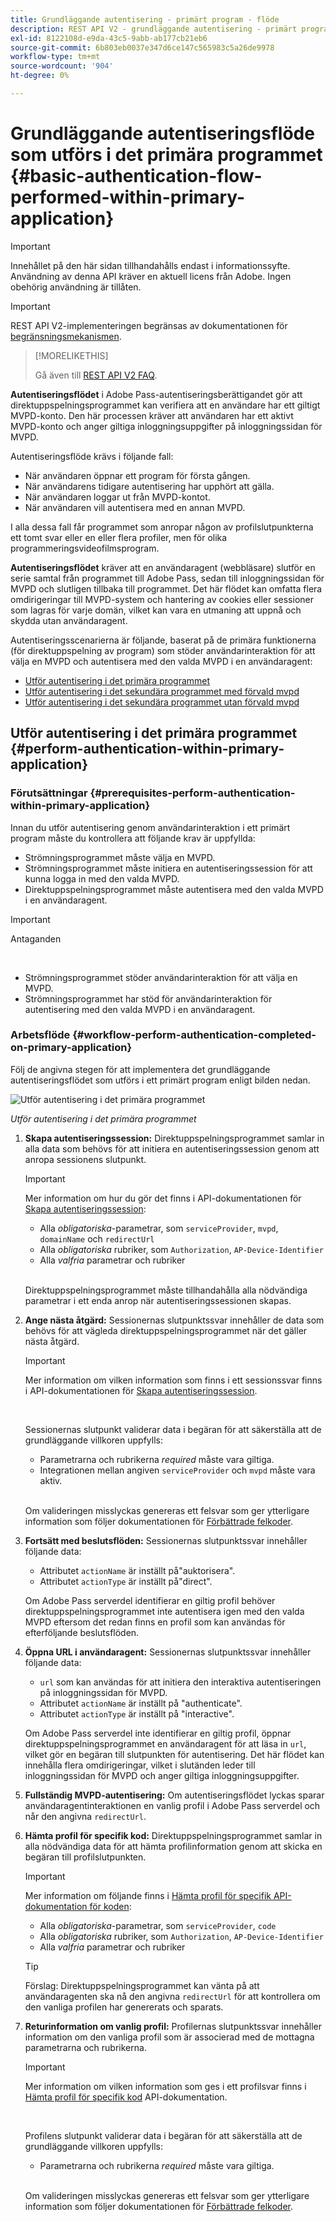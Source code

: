 ```yaml
---
title: Grundläggande autentisering - primärt program - flöde
description: REST API V2 - grundläggande autentisering - primärt program - flöde
exl-id: 8122108d-e9da-43c5-9abb-ab177cb21eb6
source-git-commit: 6b803eb0037e347d6ce147c565983c5a26de9978
workflow-type: tm+mt
source-wordcount: '904'
ht-degree: 0%

---
```


# Grundläggande autentiseringsflöde som utförs i det primära programmet {#basic-authentication-flow-performed-within-primary-application}

>[!IMPORTANT]
>
> Innehållet på den här sidan tillhandahålls endast i informationssyfte. Användning av denna API kräver en aktuell licens från Adobe. Ingen obehörig användning är tillåten.

>[!IMPORTANT]
>
> REST API V2-implementeringen begränsas av dokumentationen för [begränsningsmekanismen](/help/authentication/integration-guide-programmers/throttling-mechanism.md).

>[!MORELIKETHIS]
>
> Gå även till [REST API V2 FAQ](/help/authentication/integration-guide-programmers/rest-apis/rest-api-v2/rest-api-v2-faqs.md#authentication-phase-faqs-general).

**Autentiseringsflödet** i Adobe Pass-autentiseringsberättigandet gör att direktuppspelningsprogrammet kan verifiera att en användare har ett giltigt MVPD-konto. Den här processen kräver att användaren har ett aktivt MVPD-konto och anger giltiga inloggningsuppgifter på inloggningssidan för MVPD.

Autentiseringsflöde krävs i följande fall:

* När användaren öppnar ett program för första gången.
* När användarens tidigare autentisering har upphört att gälla.
* När användaren loggar ut från MVPD-kontot.
* När användaren vill autentisera med en annan MVPD.

I alla dessa fall får programmet som anropar någon av profilslutpunkterna ett tomt svar eller en eller flera profiler, men för olika programmeringsvideofilmsprogram.

**Autentiseringsflödet** kräver att en användaragent (webbläsare) slutför en serie samtal från programmet till Adobe Pass, sedan till inloggningssidan för MVPD och slutligen tillbaka till programmet. Det här flödet kan omfatta flera omdirigeringar till MVPD-system och hantering av cookies eller sessioner som lagras för varje domän, vilket kan vara en utmaning att uppnå och skydda utan användaragent.

Autentiseringsscenarierna är följande, baserat på de primära funktionerna (för direktuppspelning av program) som stöder användarinteraktion för att välja en MVPD och autentisera med den valda MVPD i en användaragent:

* [Utför autentisering i det primära programmet](./rest-api-v2-basic-authentication-primary-application-flow.md)
* [Utför autentisering i det sekundära programmet med förvald mvpd](rest-api-v2-basic-authentication-secondary-application-flow.md)
* [Utför autentisering i det sekundära programmet utan förvald mvpd](rest-api-v2-basic-authentication-secondary-application-flow.md)

## Utför autentisering i det primära programmet {#perform-authentication-within-primary-application}

### Förutsättningar {#prerequisites-perform-authentication-within-primary-application}

Innan du utför autentisering genom användarinteraktion i ett primärt program måste du kontrollera att följande krav är uppfyllda:

* Strömningsprogrammet måste välja en MVPD.
* Strömningsprogrammet måste initiera en autentiseringssession för att kunna logga in med den valda MVPD.
* Direktuppspelningsprogrammet måste autentisera med den valda MVPD i en användaragent.

>[!IMPORTANT]
>
> Antaganden
>
> <br/>
> 
> * Strömningsprogrammet stöder användarinteraktion för att välja en MVPD.
> * Strömningsprogrammet har stöd för användarinteraktion för autentisering med den valda MVPD i en användaragent.

### Arbetsflöde {#workflow-perform-authentication-completed-on-primary-application}

Följ de angivna stegen för att implementera det grundläggande autentiseringsflödet som utförs i ett primärt program enligt bilden nedan.

![Utför autentisering i det primära programmet](../../../../../assets/rest-api-v2/flows/basic-access-flows/rest-api-v2-perform-authentication-within-primary-application.png)

*Utför autentisering i det primära programmet*

1. **Skapa autentiseringssession:** Direktuppspelningsprogrammet samlar in alla data som behövs för att initiera en autentiseringssession genom att anropa sessionens slutpunkt.

   >[!IMPORTANT]
   >
   > Mer information om hur du gör det finns i API-dokumentationen för [Skapa autentiseringssession](../../apis/sessions-apis/rest-api-v2-sessions-apis-create-authentication-session.md):
   > 
   > * Alla _obligatoriska_-parametrar, som `serviceProvider`, `mvpd`, `domainName` och `redirectUrl`
   > * Alla _obligatoriska_ rubriker, som `Authorization`, `AP-Device-Identifier`
   > * Alla _valfria_ parametrar och rubriker
   > 
   > <br/>
   > 
   > Direktuppspelningsprogrammet måste tillhandahålla alla nödvändiga parametrar i ett enda anrop när autentiseringssessionen skapas.

1. **Ange nästa åtgärd:** Sessionernas slutpunktssvar innehåller de data som behövs för att vägleda direktuppspelningsprogrammet när det gäller nästa åtgärd.

   >[!IMPORTANT]
   >
   > Mer information om vilken information som finns i ett sessionssvar finns i API-dokumentationen för [Skapa autentiseringssession](../../apis/sessions-apis/rest-api-v2-sessions-apis-create-authentication-session.md).
   > 
   > <br/>
   > 
   > Sessionernas slutpunkt validerar data i begäran för att säkerställa att de grundläggande villkoren uppfylls:
   >
   > * Parametrarna och rubrikerna _required_ måste vara giltiga.
   > * Integrationen mellan angiven `serviceProvider` och `mvpd` måste vara aktiv.
   > 
   > <br/>
   > 
   > Om valideringen misslyckas genereras ett felsvar som ger ytterligare information som följer dokumentationen för [Förbättrade felkoder](../../../../features-standard/error-reporting/enhanced-error-codes.md).

1. **Fortsätt med beslutsflöden:** Sessionernas slutpunktssvar innehåller följande data:
   * Attributet `actionName` är inställt på&quot;auktorisera&quot;.
   * Attributet `actionType` är inställt på&quot;direct&quot;.

   Om Adobe Pass serverdel identifierar en giltig profil behöver direktuppspelningsprogrammet inte autentisera igen med den valda MVPD eftersom det redan finns en profil som kan användas för efterföljande beslutsflöden.

1. **Öppna URL i användaragent:** Sessionernas slutpunktssvar innehåller följande data:
   * `url` som kan användas för att initiera den interaktiva autentiseringen på inloggningssidan för MVPD.
   * Attributet `actionName` är inställt på &quot;authenticate&quot;.
   * Attributet `actionType` är inställt på &quot;interactive&quot;.

   Om Adobe Pass serverdel inte identifierar en giltig profil, öppnar direktuppspelningsprogrammet en användaragent för att läsa in `url`, vilket gör en begäran till slutpunkten för autentisering. Det här flödet kan innehålla flera omdirigeringar, vilket i slutänden leder till inloggningssidan för MVPD och anger giltiga inloggningsuppgifter.

1. **Fullständig MVPD-autentisering:** Om autentiseringsflödet lyckas sparar användaragentinteraktionen en vanlig profil i Adobe Pass serverdel och når den angivna `redirectUrl`.

1. **Hämta profil för specifik kod:** Direktuppspelningsprogrammet samlar in alla nödvändiga data för att hämta profilinformation genom att skicka en begäran till profilslutpunkten.

   >[!IMPORTANT]
   >
   > Mer information om följande finns i [Hämta profil för specifik API-dokumentation för koden](../../apis/profiles-apis/rest-api-v2-profiles-apis-retrieve-profile-for-specific-code.md):
   >
   > * Alla _obligatoriska_-parametrar, som `serviceProvider`, `code`
   > * Alla _obligatoriska_ rubriker, som `Authorization`, `AP-Device-Identifier`
   > * Alla _valfria_ parametrar och rubriker

   >[!TIP]
   >
   > Förslag: Direktuppspelningsprogrammet kan vänta på att användaragenten ska nå den angivna `redirectUrl` för att kontrollera om den vanliga profilen har genererats och sparats.

1. **Returinformation om vanlig profil:** Profilernas slutpunktssvar innehåller information om den vanliga profil som är associerad med de mottagna parametrarna och rubrikerna.

   >[!IMPORTANT]
   >
   > Mer information om vilken information som ges i ett profilsvar finns i [Hämta profil för specifik kod](../../apis/profiles-apis/rest-api-v2-profiles-apis-retrieve-profile-for-specific-code.md) API-dokumentation.
   > 
   > <br/>
   > 
   > Profilens slutpunkt validerar data i begäran för att säkerställa att de grundläggande villkoren uppfylls:
   >
   > * Parametrarna och rubrikerna _required_ måste vara giltiga.
   >
   > <br/>
   > 
   > Om valideringen misslyckas genereras ett felsvar som ger ytterligare information som följer dokumentationen för [Förbättrade felkoder](../../../../features-standard/error-reporting/enhanced-error-codes.md).
